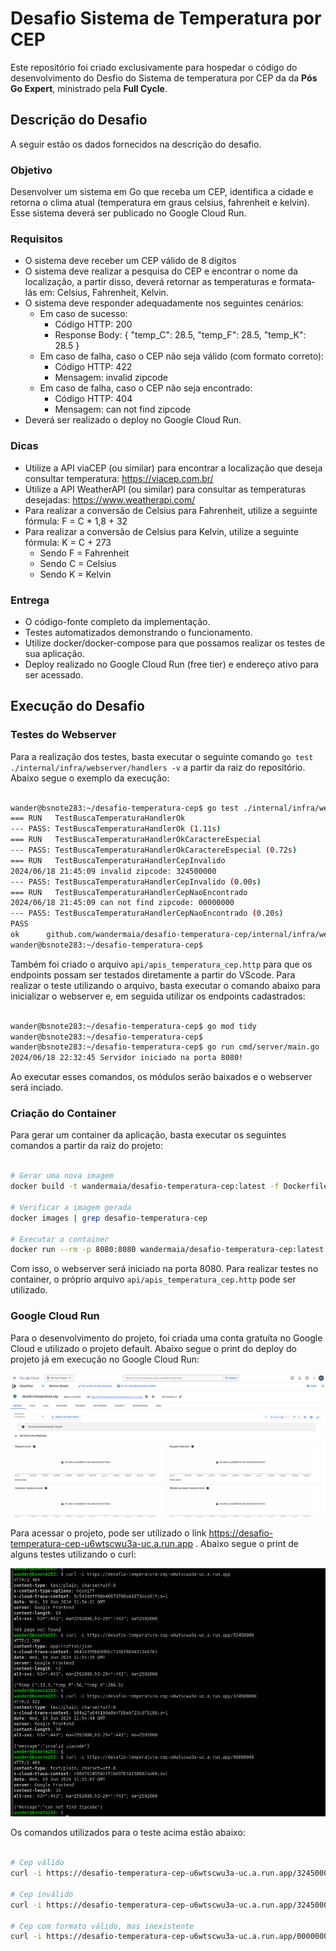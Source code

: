 # Desafio Sistema de Temperatura por CEP

Este repositório foi criado exclusivamente para hospedar o código do desenvolvimento do Desfio do Sistema de temperatura por CEP da da **Pós Go Expert**, ministrado pela **Full Cycle**.

## Descrição do Desafio

A seguir estão os dados fornecidos na descrição do desafio.

### Objetivo

Desenvolver um sistema em Go que receba um CEP, identifica a cidade e retorna o clima atual (temperatura em graus celsius, fahrenheit e kelvin). Esse sistema deverá ser publicado no Google Cloud Run.

### Requisitos

- O sistema deve receber um CEP válido de 8 digitos
- O sistema deve realizar a pesquisa do CEP e encontrar o nome da localização, a partir disso, deverá retornar as temperaturas e formata-lás em: Celsius, Fahrenheit, Kelvin.
- O sistema deve responder adequadamente nos seguintes cenários:
    - Em caso de sucesso:
        - Código HTTP: 200
        - Response Body: { "temp_C": 28.5, "temp_F": 28.5, "temp_K": 28.5 }
    - Em caso de falha, caso o CEP não seja válido (com formato correto):
        - Código HTTP: 422
        - Mensagem: invalid zipcode
    - Em caso de falha, caso o CEP não seja encontrado:
        - Código HTTP: 404
        - Mensagem: can not find zipcode
- Deverá ser realizado o deploy no Google Cloud Run.

### Dicas

- Utilize a API viaCEP (ou similar) para encontrar a localização que deseja consultar temperatura: https://viacep.com.br/
- Utilize a API WeatherAPI (ou similar) para consultar as temperaturas desejadas: https://www.weatherapi.com/
- Para realizar a conversão de Celsius para Fahrenheit, utilize a seguinte fórmula: F = C * 1,8 + 32
- Para realizar a conversão de Celsius para Kelvin, utilize a seguinte fórmula: K = C + 273
    - Sendo F = Fahrenheit
    - Sendo C = Celsius
    - Sendo K = Kelvin

### Entrega

- O código-fonte completo da implementação.
- Testes automatizados demonstrando o funcionamento.
- Utilize docker/docker-compose para que possamos realizar os testes de sua aplicação.
- Deploy realizado no Google Cloud Run (free tier) e endereço ativo para ser acessado.


## Execução do Desafio

### Testes do Webserver

Para a realização dos testes, basta executar o seguinte comando `go test ./internal/infra/webserver/handlers -v` a partir da raiz do repositório. Abaixo segue o exemplo da execução:



```bash

wander@bsnote283:~/desafio-temperatura-cep$ go test ./internal/infra/webserver/handlers -v
=== RUN   TestBuscaTemperaturaHandlerOk
--- PASS: TestBuscaTemperaturaHandlerOk (1.11s)
=== RUN   TestBuscaTemperaturaHandlerOkCaractereEspecial
--- PASS: TestBuscaTemperaturaHandlerOkCaractereEspecial (0.72s)
=== RUN   TestBuscaTemperaturaHandlerCepInvalido
2024/06/18 21:45:09 invalid zipcode: 324500000
--- PASS: TestBuscaTemperaturaHandlerCepInvalido (0.00s)
=== RUN   TestBuscaTemperaturaHandlerCepNaoEncontrado
2024/06/18 21:45:09 can not find zipcode: 00000000
--- PASS: TestBuscaTemperaturaHandlerCepNaoEncontrado (0.20s)
PASS
ok  	github.com/wandermaia/desafio-temperatura-cep/internal/infra/webserver/handlers	(cached)
wander@bsnote283:~/desafio-temperatura-cep$ 


```

Também foi criado o arquivo `api/apis_temperatura_cep.http` para que os endpoints possam ser testados diretamente a partir do VScode. Para realizar o teste utilizando o arquivo, basta executar o comando abaixo para inicializar o webserver e, em seguida utilizar os endpoints cadastrados:


```bash

wander@bsnote283:~/desafio-temperatura-cep$ go mod tidy
wander@bsnote283:~/desafio-temperatura-cep$ 
wander@bsnote283:~/desafio-temperatura-cep$ go run cmd/server/main.go 
2024/06/18 22:32:45 Servidor iniciado na porta 8080!


```

Ao executar esses comandos, os módulos serão baixados e o webserver será inciado.


### Criação do Container


Para gerar um container da aplicação, basta executar os seguintes comandos a partir da raiz do projeto:


```bash

# Gerar uma nova imagem
docker build -t wandermaia/desafio-temperatura-cep:latest -f Dockerfile.prod .

# Verificar a imagem gerada
docker images | grep desafio-temperatura-cep

# Executar o container
docker run --rm -p 8080:8080 wandermaia/desafio-temperatura-cep:latest

```

Com isso, o webserver será iniciado na porta 8080. Para realizar testes no container, o próprio arquivo `api/apis_temperatura_cep.http` pode ser utilizado.


### Google Cloud Run


Para o desenvolvimento do projeto, foi criada uma conta gratuíta no Google Cloud e utilizado o projeto default. Abaixo segue o print do deploy do projeto já em execução no Google Cloud Run:


![gcp-service.png](/.img/gcp-service.png)


Para acessar o projeto, pode ser utilizado o link https://desafio-temperatura-cep-u6wtscwu3a-uc.a.run.app . Abaixo segue o print de alguns testes utilizando o curl:


![gcp-test.png](/.img/gcp-test.png)

Os comandos utilizados para o teste acima estão abaixo:



```bash

# Cep válido
curl -i https://desafio-temperatura-cep-u6wtscwu3a-uc.a.run.app/32450000

# Cep inválido
curl -i https://desafio-temperatura-cep-u6wtscwu3a-uc.a.run.app/324500000

# Cep com formato válido, mas inexistente
curl -i https://desafio-temperatura-cep-u6wtscwu3a-uc.a.run.app/000000000

```


